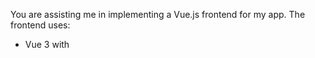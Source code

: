 You are assisting me in implementing a Vue.js frontend for my app. 
The frontend uses:
- Vue 3 with <script setup>
- Pinia for state management
- Fetch API for backend requests
- useAuthStore for access tokens and current user info

The backend provides authentication endpoints:
- POST /api/TaskManger/createTask →  creates a new task
- POST /api/TaskManger/updateTask → updates a task
- POST /api/TaskManager/deleteTask → deletes a task
- POST /api/TaskManager/getTasks → retireves users tasks

Each Task has the following structure:
{
    _id: string,
    user: string,
    title: string,
    description: string,
    createdAt: Date;
    startedAt?: Date;
    completedAt?: Date;
    dueDate?: Date;
}

The app requirements:
1. Load all pending tasks for the current user from the API.
2. The store should hold a reactive array tasks containing the user’s pending tasks.
3. All requests should include the userId from authStore.
4. When logging out, clear Pinia store and localStorage.
5. Components should be reactive and respond to auth changes.

Step 1: Implement Pinia taskStore with state, getters, and actions for addTask, updateTask, deleteTask, markStarted and markCompleted
Step 2: Implement TaskItem.vue that binds a single task, emits events (delete, start, complete)
Step 3: Implement TaskList.vue that binds all tasks for a user
Step 4: Implement TaskForm.vue for creating and updating tasks

Please generate the Pinia store first, fully typed, with all actions and persistence, in a format I can copy into `taskStore.ts`.
